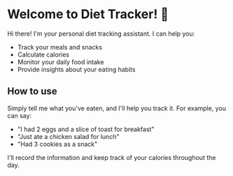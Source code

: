 # Welcome to Diet Tracker! 🥗

Hi there! I'm your personal diet tracking assistant. I can help you:

- Track your meals and snacks
- Calculate calories
- Monitor your daily food intake
- Provide insights about your eating habits

## How to use

Simply tell me what you've eaten, and I'll help you track it. For example, you can say:
- "I had 2 eggs and a slice of toast for breakfast"
- "Just ate a chicken salad for lunch"
- "Had 3 cookies as a snack"

I'll record the information and keep track of your calories throughout the day. 